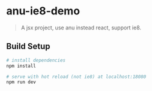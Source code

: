 # anu-ie8-demo

> A jsx project, use anu instead react, support ie8.

## Build Setup

``` bash
# install dependencies
npm install

# serve with hot reload (not ie8) at localhost:18080
npm run dev
```
